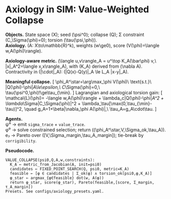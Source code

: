 # Axiology in SIM: Value-Weighted Collapse

**Objects.** State space \(X\); seed \(\psi^0\); collapse \(Q\); Σ constraint \(C_\Sigma(\phi)=0\); torsion \(\tau(\psi,\phi)\).  
**Axiology.** \(A: X\to\mathbb{R}^k\), weights \(w\ge0\), score \(V(\phi)=\langle w,A(\phi)\rangle\).

**Axiology-aware metric.**
\(\langle u,v\rangle_A = u^\top K_A(\bar\phi) v,\ \|x\|_A^2=\langle x,x\rangle_A\),
with \(K_A\) derived from \(\nabla A\). Contractivity in \(\|\cdot\|_A\): \(\|Q(x)-Q(y)\|_A \le L_A \|x-y\|_A\).

**Meaningful collapse.**
\[
\phi_A^\star=\arg\max_\phi V(\phi)\ \text{s.t.}\ \|Q(\phi)-\phi\|_A\le\epsilon,\ C_\Sigma(\phi)=0,\ \tau(\psi^0,\phi)\!\ge\tau_{\min}.
\]
Lagrangian and axiological torsion gain:
\[
\mathcal{L}(\phi)= -\langle w,A(\phi)\rangle + \lambda_c\|Q(\phi)-\phi\|_A^2 + \lambda_\Sigma\|C_\Sigma(\phi)\|^2 + \lambda_\tau[\max(0,\tau_{\min}-\tau)]^2,
\quad g_A=1+\beta\|\nabla_\phi A(\phi)\|,\ \tau_A=g_A\cdot\tau.
\]

**Agents.**  
ψ⁰ → emit `sigma_trace` + `value_trace`.  
φ⁰ → solve constrained selection; return \((\phi_A^\star,V,\Sigma\_ok,\tau_A)\).  
e₇ → Pareto over \([V,\Sigma\_margin,\tau_A\_margin]\); tie-break by `corrigibility`.

**Pseudocode.**
```pseudo
VALUE_COLLAPSE(psi0,Q,A,w,constraints):
  K_A ← metric_from_Jacobian(A, init=psi0)
  candidates ← FIXED_POINT_SEARCH(Q, psi0, metric=K_A)
  feasible ← [φ ∈ candidates | Σ_ok(φ) ∧ torsion_ok(psi0,φ,K_A)]
  φ_star ← argmax_{φ∈feasible} dot(w, A(φ))
  return φ_star, score(φ_star), Pareto(feasible,[score, Σ_margin, τ_A_margin])
Presets. See configs/axiology_presets.yaml.
```
